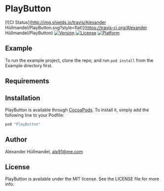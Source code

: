 # PlayButton

[![CI Status](http://img.shields.io/travis/Alexander Hüllmandel/PlayButton.svg?style=flat)](https://travis-ci.org/Alexander Hüllmandel/PlayButton)
[![Version](https://img.shields.io/cocoapods/v/PlayButton.svg?style=flat)](http://cocoapods.org/pods/PlayButton)
[![License](https://img.shields.io/cocoapods/l/PlayButton.svg?style=flat)](http://cocoapods.org/pods/PlayButton)
[![Platform](https://img.shields.io/cocoapods/p/PlayButton.svg?style=flat)](http://cocoapods.org/pods/PlayButton)

## Example

To run the example project, clone the repo, and run `pod install` from the Example directory first.

## Requirements

## Installation

PlayButton is available through [CocoaPods](http://cocoapods.org). To install
it, simply add the following line to your Podfile:

```ruby
pod "PlayButton"
```

## Author

Alexander Hüllmandel, alx91@me.com

## License

PlayButton is available under the MIT license. See the LICENSE file for more info.
